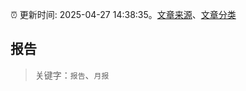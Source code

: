 :alarm_clock: 更新时间: 2025-04-27 14:38:35。[文章来源](/README.md)、[文章分类](/TAGS.md)

## 报告


> 关键字：`报告`、`月报`



